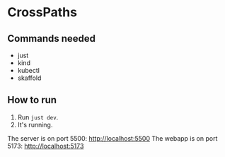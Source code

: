 # CrossPaths


## Commands needed
- just
- kind
- kubectl
- skaffold

## How to run

1. Run `just dev`.
2. It's running.

The server is on port 5500: [http://localhost:5500](http://localhost:5500)
The webapp is on port 5173: [http://localhost:5173](http://localhost:5173)